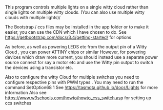 This program controls multiple lights on a single witty cloud rather than single lights on multiple witty clouds.
(You can also use multiple witty clouds with multiple lights)/

The Bootstrap / ccs files  may be installed in the app folder or to make it easier, you can use the CDN which I have chosen to do. 
See https://getbootstrap.com/docs/3.4/getting-started/ for options

As before, as well as powering LEDS etc from the output pin of a Witty Cloud , you can power ATTINY chips or similar 
However, for powering devices which draw more current, you should instead use a separate power source connect for say a motor etc
and use the Witty pin output to switch the devices using a transistor etc.

Also to configure the witty Cloud for multiple switches you need to configure respective pins with PWM types . You may need to run the command SetOption68 1
See https://tasmota.github.io/docs/Lights for more information
Also see https://www.w3schools.com/howto/howto_css_switch.asp for setting up ccs switches
